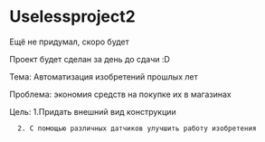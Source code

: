 # Uselessproject2
Ещё не придумал, скоро будет

Проект будет сделан за день до сдачи :D

Тема: Автоматизация изобретений прошлых лет

Проблема: экономия средств на покупке их в магазинах

Цель: 1.Придать внешний вид конструкции
      
      2. С помощью различных датчиков улучшить работу изобретения
